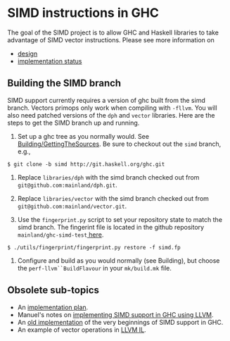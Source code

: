 # SIMD instructions in GHC


The goal of the SIMD project is to allow GHC and Haskell libraries to take advantage of SIMD vector instructions. Please see more information on

- [design](simd/design)
- [implementation status](simd/implementation/status)

## Building the SIMD branch


SIMD support currently requires a version of ghc built from the simd branch. Vectors primops only work when compiling with `-fllvm`. You will also need patched versions of the `dph` and `vector` libraries. Here are the steps to get the SIMD branch up and running.

1. Set up a ghc tree as you normally would. See [Building/GettingTheSources](building/getting-the-sources). Be sure to checkout out the `simd` branch, e.g.,

```wiki
$ git clone -b simd http://git.haskell.org/ghc.git
```

1. Replace `libraries/dph` with the simd branch checked out from `git@github.com:mainland/dph.git`.

1. Replace `libraries/vector` with the simd branch checked out from `git@github.com:mainland/vector.git`.

1. Use the `fingerprint.py` script to set your repository state to match the simd branch. The fingerint file is located in the github repository `mainland/ghc-simd-test`[ here](https://raw.github.com/mainland/ghc-simd-tests/master/simd.fp).

```wiki
$ ./utils/fingerprint/fingerprint.py restore -f simd.fp
```

1. Configure and build as you would normally (see Building), but choose the `perf-llvm``BuildFlavour` in your `mk/build.mk` file.

## Obsolete sub-topics

- An [implementation plan](simd/implementation/plan).
- Manuel's notes on [implementing SIMD support in GHC using LLVM](simd/implementation/llvm).
- An [old implementation](simd/implementation/old) of the very beginnings of SIMD support in GHC.
- An example of vector operations in [LLVM IL](simd/llvm-example).
